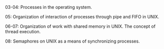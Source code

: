03-04: Processes in the operating system.

05: Organization of interaction of processes through pipe and FIFO in UNIX.

06-07: Organization of work with shared memory in UNIX. The concept of thread execution.

08: Semaphores on UNIX as a means of synchronizing processes.
